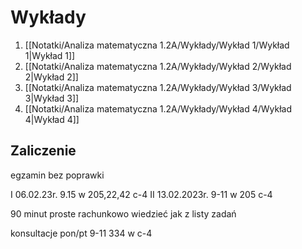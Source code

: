 # Wykłady
1. [[Notatki/Analiza matematyczna 1.2A/Wykłady/Wykład 1/Wykład 1|Wykład 1]]
2. [[Notatki/Analiza matematyczna 1.2A/Wykłady/Wykład 2/Wykład 2|Wykład 2]]
3. [[Notatki/Analiza matematyczna 1.2A/Wykłady/Wykład 3/Wykład 3|Wykład 3]]
4. [[Notatki/Analiza matematyczna 1.2A/Wykłady/Wykład 4/Wykład 4|Wykład 4]]

## Zaliczenie
egzamin bez poprawki 

I 06.02.23r. 9.15 w 205,22,42 c-4
II 13.02.2023r. 9-11 w 205 c-4

90 minut proste rachunkowo  wiedzieć jak
z listy zadań

konsultacje pon/pt 9-11 334 w c-4